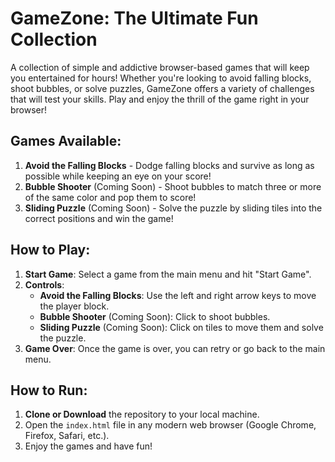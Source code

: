 # GameZone: The Ultimate Fun Collection
A collection of simple and addictive browser-based games that will keep you entertained for hours! Whether you're looking to avoid falling blocks, shoot bubbles, or solve puzzles, GameZone offers a variety of challenges that will test your skills. Play and enjoy the thrill of the game right in your browser!
## Games Available:
1. **Avoid the Falling Blocks** - Dodge falling blocks and survive as long as possible while keeping an eye on your score!
2. **Bubble Shooter** (Coming Soon) - Shoot bubbles to match three or more of the same color and pop them to score!
3. **Sliding Puzzle** (Coming Soon) - Solve the puzzle by sliding tiles into the correct positions and win the game!
## How to Play:
1. **Start Game**: Select a game from the main menu and hit "Start Game".
2. **Controls**:
    - **Avoid the Falling Blocks**: Use the left and right arrow keys to move the player block.
    - **Bubble Shooter** (Coming Soon): Click to shoot bubbles.
    - **Sliding Puzzle** (Coming Soon): Click on tiles to move them and solve the puzzle.
3. **Game Over**: Once the game is over, you can retry or go back to the main menu.
## How to Run:
1. **Clone or Download** the repository to your local machine.
2. Open the `index.html` file in any modern web browser (Google Chrome, Firefox, Safari, etc.).
3. Enjoy the games and have fun!
